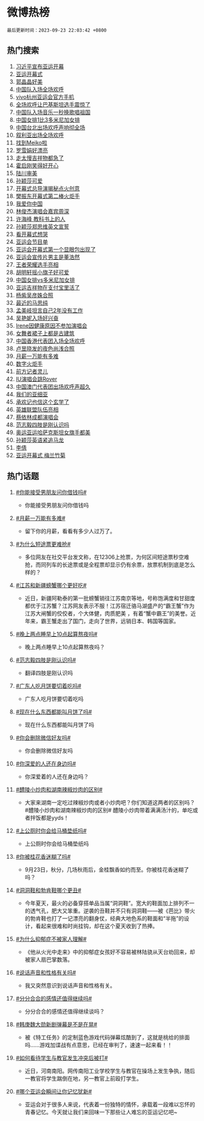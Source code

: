 # 微博热榜

`最后更新时间：2023-09-23 22:03:42 +0800`

## 热门搜索

1. [习近平宣布亚运开幕](https://m.weibo.cn/search?containerid=100103type%3D1%26t%3D10%26q%3D%23%E4%B9%A0%E8%BF%91%E5%B9%B3%E5%AE%A3%E5%B8%83%E4%BA%9A%E8%BF%90%E5%BC%80%E5%B9%95%23&stream_entry_id=51&isnewpage=1&extparam=seat%3D1%26q%3D%2523%25E4%25B9%25A0%25E8%25BF%2591%25E5%25B9%25B3%25E5%25AE%25A3%25E5%25B8%2583%25E4%25BA%259A%25E8%25BF%2590%25E5%25BC%2580%25E5%25B9%2595%2523%26cate%3D10103%26pos%3D0%26stream_entry_id%3D51%26dgr%3D0%26c_type%3D51%26filter_type%3Drealtimehot%26display_time%3D1695477821%26pre_seqid%3D169547782139002718844)
1. [亚运开幕式](https://m.weibo.cn/search?containerid=100103type%3D1%26t%3D10%26q%3D%23%E4%BA%9A%E8%BF%90%E5%BC%80%E5%B9%95%E5%BC%8F%23&stream_entry_id=31&isnewpage=1&extparam=seat%3D1%26q%3D%2523%25E4%25BA%259A%25E8%25BF%2590%25E5%25BC%2580%25E5%25B9%2595%25E5%25BC%258F%2523%26dgr%3D0%26flag%3D16%26c_type%3D31%26filter_type%3Drealtimehot%26cate%3D5001%26realpos%3D1%26pos%3D0%26band_rank%3D1%26lcate%3D5001%26stream_entry_id%3D31%26display_time%3D1695477821%26pre_seqid%3D169547782139002718844)
1. [郭晶晶好美](https://m.weibo.cn/search?containerid=100103type%3D1%26t%3D10%26q%3D%23%E9%83%AD%E6%99%B6%E6%99%B6%E5%A5%BD%E7%BE%8E%23&stream_entry_id=31&isnewpage=1&extparam=seat%3D1%26q%3D%2523%25E9%2583%25AD%25E6%2599%25B6%25E6%2599%25B6%25E5%25A5%25BD%25E7%25BE%258E%2523%26dgr%3D0%26flag%3D1%26c_type%3D31%26filter_type%3Drealtimehot%26cate%3D5001%26realpos%3D2%26pos%3D1%26band_rank%3D2%26lcate%3D5001%26stream_entry_id%3D31%26display_time%3D1695477821%26pre_seqid%3D169547782139002718844)
1. [中国队入场全场欢呼](https://m.weibo.cn/search?containerid=100103type%3D1%26t%3D10%26q%3D%23%E4%B8%AD%E5%9B%BD%E9%98%9F%E5%85%A5%E5%9C%BA%E5%85%A8%E5%9C%BA%E6%AC%A2%E5%91%BC%23&stream_entry_id=31&isnewpage=1&extparam=seat%3D1%26q%3D%2523%25E4%25B8%25AD%25E5%259B%25BD%25E9%2598%259F%25E5%2585%25A5%25E5%259C%25BA%25E5%2585%25A8%25E5%259C%25BA%25E6%25AC%25A2%25E5%2591%25BC%2523%26dgr%3D0%26flag%3D1%26c_type%3D31%26filter_type%3Drealtimehot%26cate%3D5001%26realpos%3D3%26pos%3D2%26band_rank%3D3%26lcate%3D5001%26stream_entry_id%3D31%26display_time%3D1695477821%26pre_seqid%3D169547782139002718844)
1. [vivo杭州亚运会官方手机](https://m.weibo.cn/search?containerid=100103type%3D1%26t%3D10%26q%3D%23vivo%E6%9D%AD%E5%B7%9E%E4%BA%9A%E8%BF%90%E4%BC%9A%E5%AE%98%E6%96%B9%E6%89%8B%E6%9C%BA%23&stream_entry_id=31&isnewpage=1&extparam=seat%3D1%26q%3D%2523vivo%25E6%259D%25AD%25E5%25B7%259E%25E4%25BA%259A%25E8%25BF%2590%25E4%25BC%259A%25E5%25AE%2598%25E6%2596%25B9%25E6%2589%258B%25E6%259C%25BA%2523%26dgr%3D0%26adid%3D204391%26topic_ad%3D1%26c_type%3D31%26filter_type%3Drealtimehot%26is_ad_pos%3D1%26cate%3D5001%26pos%3D3%26band_rank%3D4%26lcate%3D5001%26stream_entry_id%3D31%26display_time%3D1695477821%26pre_seqid%3D169547782139002718844)
1. [全场欢呼让巴基斯坦选手震惊了](https://m.weibo.cn/search?containerid=100103type%3D1%26t%3D10%26q%3D%23%E5%85%A8%E5%9C%BA%E6%AC%A2%E5%91%BC%E8%AE%A9%E5%B7%B4%E5%9F%BA%E6%96%AF%E5%9D%A6%E9%80%89%E6%89%8B%E9%9C%87%E6%83%8A%E4%BA%86%23&stream_entry_id=31&isnewpage=1&extparam=seat%3D1%26q%3D%2523%25E5%2585%25A8%25E5%259C%25BA%25E6%25AC%25A2%25E5%2591%25BC%25E8%25AE%25A9%25E5%25B7%25B4%25E5%259F%25BA%25E6%2596%25AF%25E5%259D%25A6%25E9%2580%2589%25E6%2589%258B%25E9%259C%2587%25E6%2583%258A%25E4%25BA%2586%2523%26dgr%3D0%26flag%3D1%26c_type%3D31%26filter_type%3Drealtimehot%26cate%3D5001%26realpos%3D4%26pos%3D4%26band_rank%3D4%26lcate%3D5001%26stream_entry_id%3D31%26display_time%3D1695477821%26pre_seqid%3D169547782139002718844)
1. [中国队入场音乐一秒换歌唱祖国](https://m.weibo.cn/search?containerid=100103type%3D1%26t%3D10%26q%3D%23%E4%B8%AD%E5%9B%BD%E9%98%9F%E5%85%A5%E5%9C%BA%E9%9F%B3%E4%B9%90%E4%B8%80%E7%A7%92%E6%8D%A2%E6%AD%8C%E5%94%B1%E7%A5%96%E5%9B%BD%23&stream_entry_id=31&isnewpage=1&extparam=seat%3D1%26q%3D%2523%25E4%25B8%25AD%25E5%259B%25BD%25E9%2598%259F%25E5%2585%25A5%25E5%259C%25BA%25E9%259F%25B3%25E4%25B9%2590%25E4%25B8%2580%25E7%25A7%2592%25E6%258D%25A2%25E6%25AD%258C%25E5%2594%25B1%25E7%25A5%2596%25E5%259B%25BD%2523%26dgr%3D0%26flag%3D1%26c_type%3D31%26filter_type%3Drealtimehot%26cate%3D5001%26realpos%3D5%26pos%3D5%26band_rank%3D5%26lcate%3D5001%26stream_entry_id%3D31%26display_time%3D1695477821%26pre_seqid%3D169547782139002718844)
1. [中国女排1比3多米尼加女排](https://m.weibo.cn/search?containerid=100103type%3D1%26t%3D10%26q%3D%23%E4%B8%AD%E5%9B%BD%E5%A5%B3%E6%8E%921%E6%AF%943%E5%A4%9A%E7%B1%B3%E5%B0%BC%E5%8A%A0%E5%A5%B3%E6%8E%92%23&stream_entry_id=31&isnewpage=1&extparam=seat%3D1%26q%3D%2523%25E4%25B8%25AD%25E5%259B%25BD%25E5%25A5%25B3%25E6%258E%25921%25E6%25AF%25943%25E5%25A4%259A%25E7%25B1%25B3%25E5%25B0%25BC%25E5%258A%25A0%25E5%25A5%25B3%25E6%258E%2592%2523%26dgr%3D0%26flag%3D1%26c_type%3D31%26filter_type%3Drealtimehot%26cate%3D5001%26realpos%3D6%26pos%3D6%26band_rank%3D6%26lcate%3D5001%26stream_entry_id%3D31%26display_time%3D1695477821%26pre_seqid%3D169547782139002718844)
1. [中国台北出场欢呼声响彻全场](https://m.weibo.cn/search?containerid=100103type%3D1%26t%3D10%26q%3D%23%E4%B8%AD%E5%9B%BD%E5%8F%B0%E5%8C%97%E5%87%BA%E5%9C%BA%E6%AC%A2%E5%91%BC%E5%A3%B0%E5%93%8D%E5%BD%BB%E5%85%A8%E5%9C%BA%23&stream_entry_id=31&isnewpage=1&extparam=seat%3D1%26q%3D%2523%25E4%25B8%25AD%25E5%259B%25BD%25E5%258F%25B0%25E5%258C%2597%25E5%2587%25BA%25E5%259C%25BA%25E6%25AC%25A2%25E5%2591%25BC%25E5%25A3%25B0%25E5%2593%258D%25E5%25BD%25BB%25E5%2585%25A8%25E5%259C%25BA%2523%26dgr%3D0%26flag%3D1%26c_type%3D31%26filter_type%3Drealtimehot%26cate%3D5001%26realpos%3D7%26pos%3D7%26band_rank%3D7%26lcate%3D5001%26stream_entry_id%3D31%26display_time%3D1695477821%26pre_seqid%3D169547782139002718844)
1. [叙利亚出场全场欢呼](https://m.weibo.cn/search?containerid=100103type%3D1%26t%3D10%26q%3D%23%E5%8F%99%E5%88%A9%E4%BA%9A%E5%87%BA%E5%9C%BA%E5%85%A8%E5%9C%BA%E6%AC%A2%E5%91%BC%23&stream_entry_id=31&isnewpage=1&extparam=seat%3D1%26q%3D%2523%25E5%258F%2599%25E5%2588%25A9%25E4%25BA%259A%25E5%2587%25BA%25E5%259C%25BA%25E5%2585%25A8%25E5%259C%25BA%25E6%25AC%25A2%25E5%2591%25BC%2523%26dgr%3D0%26flag%3D1%26c_type%3D31%26filter_type%3Drealtimehot%26cate%3D5001%26realpos%3D8%26pos%3D8%26band_rank%3D8%26lcate%3D5001%26stream_entry_id%3D31%26display_time%3D1695477821%26pre_seqid%3D169547782139002718844)
1. [找到Meiko啦](https://m.weibo.cn/search?containerid=100103type%3D1%26t%3D10%26q%3D%E6%89%BE%E5%88%B0Meiko%E5%95%A6&stream_entry_id=31&isnewpage=1&extparam=seat%3D1%26q%3D%25E6%2589%25BE%25E5%2588%25B0Meiko%25E5%2595%25A6%26dgr%3D0%26flag%3D1%26c_type%3D31%26filter_type%3Drealtimehot%26cate%3D5001%26realpos%3D9%26pos%3D9%26band_rank%3D9%26lcate%3D5001%26stream_entry_id%3D31%26display_time%3D1695477821%26pre_seqid%3D169547782139002718844)
1. [罗雪娟好漂亮](https://m.weibo.cn/search?containerid=100103type%3D1%26t%3D10%26q%3D%23%E7%BD%97%E9%9B%AA%E5%A8%9F%E5%A5%BD%E6%BC%82%E4%BA%AE%23&stream_entry_id=31&isnewpage=1&extparam=seat%3D1%26q%3D%2523%25E7%25BD%2597%25E9%259B%25AA%25E5%25A8%259F%25E5%25A5%25BD%25E6%25BC%2582%25E4%25BA%25AE%2523%26dgr%3D0%26flag%3D1%26c_type%3D31%26filter_type%3Drealtimehot%26cate%3D5001%26realpos%3D10%26pos%3D10%26band_rank%3D10%26lcate%3D5001%26stream_entry_id%3D31%26display_time%3D1695477821%26pre_seqid%3D169547782139002718844)
1. [走太慢吉祥物都急了](https://m.weibo.cn/search?containerid=100103type%3D1%26t%3D10%26q%3D%23%E8%B5%B0%E5%A4%AA%E6%85%A2%E5%90%89%E7%A5%A5%E7%89%A9%E9%83%BD%E6%80%A5%E4%BA%86%23&stream_entry_id=31&isnewpage=1&extparam=seat%3D1%26q%3D%2523%25E8%25B5%25B0%25E5%25A4%25AA%25E6%2585%25A2%25E5%2590%2589%25E7%25A5%25A5%25E7%2589%25A9%25E9%2583%25BD%25E6%2580%25A5%25E4%25BA%2586%2523%26dgr%3D0%26flag%3D1%26c_type%3D31%26filter_type%3Drealtimehot%26cate%3D5001%26realpos%3D11%26pos%3D11%26band_rank%3D11%26lcate%3D5001%26stream_entry_id%3D31%26display_time%3D1695477821%26pre_seqid%3D169547782139002718844)
1. [霍启刚笑得好开心](https://m.weibo.cn/search?containerid=100103type%3D1%26t%3D10%26q%3D%23%E9%9C%8D%E5%90%AF%E5%88%9A%E7%AC%91%E5%BE%97%E5%A5%BD%E5%BC%80%E5%BF%83%23&stream_entry_id=31&isnewpage=1&extparam=seat%3D1%26q%3D%2523%25E9%259C%258D%25E5%2590%25AF%25E5%2588%259A%25E7%25AC%2591%25E5%25BE%2597%25E5%25A5%25BD%25E5%25BC%2580%25E5%25BF%2583%2523%26dgr%3D0%26flag%3D2%26c_type%3D31%26filter_type%3Drealtimehot%26cate%3D5001%26realpos%3D12%26pos%3D12%26band_rank%3D12%26lcate%3D5001%26stream_entry_id%3D31%26display_time%3D1695477821%26pre_seqid%3D169547782139002718844)
1. [陆川审美](https://m.weibo.cn/search?containerid=100103type%3D1%26t%3D10%26q%3D%E9%99%86%E5%B7%9D%E5%AE%A1%E7%BE%8E&stream_entry_id=31&isnewpage=1&extparam=seat%3D1%26q%3D%25E9%2599%2586%25E5%25B7%259D%25E5%25AE%25A1%25E7%25BE%258E%26dgr%3D0%26flag%3D1%26c_type%3D31%26filter_type%3Drealtimehot%26cate%3D5001%26realpos%3D13%26pos%3D13%26band_rank%3D13%26lcate%3D5001%26stream_entry_id%3D31%26display_time%3D1695477821%26pre_seqid%3D169547782139002718844)
1. [孙颖莎可爱](https://m.weibo.cn/search?containerid=100103type%3D1%26t%3D10%26q%3D%E5%AD%99%E9%A2%96%E8%8E%8E%E5%8F%AF%E7%88%B1&stream_entry_id=31&isnewpage=1&extparam=seat%3D1%26q%3D%25E5%25AD%2599%25E9%25A2%2596%25E8%258E%258E%25E5%258F%25AF%25E7%2588%25B1%26dgr%3D0%26flag%3D1%26c_type%3D31%26filter_type%3Drealtimehot%26cate%3D5001%26realpos%3D14%26pos%3D14%26band_rank%3D14%26lcate%3D5001%26stream_entry_id%3D31%26display_time%3D1695477821%26pre_seqid%3D169547782139002718844)
1. [开幕式总导演揭秘点火创意](https://m.weibo.cn/search?containerid=100103type%3D1%26t%3D10%26q%3D%23%E5%BC%80%E5%B9%95%E5%BC%8F%E6%80%BB%E5%AF%BC%E6%BC%94%E6%8F%AD%E7%A7%98%E7%82%B9%E7%81%AB%E5%88%9B%E6%84%8F%23&stream_entry_id=31&isnewpage=1&extparam=seat%3D1%26q%3D%2523%25E5%25BC%2580%25E5%25B9%2595%25E5%25BC%258F%25E6%2580%25BB%25E5%25AF%25BC%25E6%25BC%2594%25E6%258F%25AD%25E7%25A7%2598%25E7%2582%25B9%25E7%2581%25AB%25E5%2588%259B%25E6%2584%258F%2523%26dgr%3D0%26flag%3D0%26adid%3D205325%26c_type%3D31%26filter_type%3Drealtimehot%26cate%3D5001%26realpos%3D15%26pos%3D15%26band_rank%3D15%26lcate%3D5001%26stream_entry_id%3D31%26display_time%3D1695477821%26pre_seqid%3D169547782139002718844)
1. [樊振东开幕式第二棒火炬手](https://m.weibo.cn/search?containerid=100103type%3D1%26t%3D10%26q%3D%23%E6%A8%8A%E6%8C%AF%E4%B8%9C%E5%BC%80%E5%B9%95%E5%BC%8F%E7%AC%AC%E4%BA%8C%E6%A3%92%E7%81%AB%E7%82%AC%E6%89%8B%23&stream_entry_id=31&isnewpage=1&extparam=seat%3D1%26q%3D%2523%25E6%25A8%258A%25E6%258C%25AF%25E4%25B8%259C%25E5%25BC%2580%25E5%25B9%2595%25E5%25BC%258F%25E7%25AC%25AC%25E4%25BA%258C%25E6%25A3%2592%25E7%2581%25AB%25E7%2582%25AC%25E6%2589%258B%2523%26dgr%3D0%26flag%3D0%26c_type%3D31%26filter_type%3Drealtimehot%26cate%3D5001%26realpos%3D16%26pos%3D16%26band_rank%3D16%26lcate%3D5001%26stream_entry_id%3D31%26display_time%3D1695477821%26pre_seqid%3D169547782139002718844)
1. [我爱你中国](https://m.weibo.cn/search?containerid=100103type%3D1%26t%3D10%26q%3D%E6%88%91%E7%88%B1%E4%BD%A0%E4%B8%AD%E5%9B%BD&stream_entry_id=31&isnewpage=1&extparam=seat%3D1%26q%3D%25E6%2588%2591%25E7%2588%25B1%25E4%25BD%25A0%25E4%25B8%25AD%25E5%259B%25BD%26dgr%3D0%26flag%3D0%26c_type%3D31%26filter_type%3Drealtimehot%26cate%3D5001%26realpos%3D17%26pos%3D17%26band_rank%3D17%26lcate%3D5001%26stream_entry_id%3D31%26display_time%3D1695477821%26pre_seqid%3D169547782139002718844)
1. [林俊杰演唱会嘉宾周深](https://m.weibo.cn/search?containerid=100103type%3D1%26t%3D10%26q%3D%23%E6%9E%97%E4%BF%8A%E6%9D%B0%E6%BC%94%E5%94%B1%E4%BC%9A%E5%98%89%E5%AE%BE%E5%91%A8%E6%B7%B1%23&stream_entry_id=31&isnewpage=1&extparam=seat%3D1%26q%3D%2523%25E6%259E%2597%25E4%25BF%258A%25E6%259D%25B0%25E6%25BC%2594%25E5%2594%25B1%25E4%25BC%259A%25E5%2598%2589%25E5%25AE%25BE%25E5%2591%25A8%25E6%25B7%25B1%2523%26dgr%3D0%26flag%3D1%26c_type%3D31%26filter_type%3Drealtimehot%26cate%3D5001%26realpos%3D18%26pos%3D18%26band_rank%3D18%26lcate%3D5001%26stream_entry_id%3D31%26display_time%3D1695477821%26pre_seqid%3D169547782139002718844)
1. [许海峰 教科书上的人](https://m.weibo.cn/search?containerid=100103type%3D1%26t%3D10%26q%3D%E8%AE%B8%E6%B5%B7%E5%B3%B0+%E6%95%99%E7%A7%91%E4%B9%A6%E4%B8%8A%E7%9A%84%E4%BA%BA&stream_entry_id=31&isnewpage=1&extparam=seat%3D1%26q%3D%25E8%25AE%25B8%25E6%25B5%25B7%25E5%25B3%25B0%2520%25E6%2595%2599%25E7%25A7%2591%25E4%25B9%25A6%25E4%25B8%258A%25E7%259A%2584%25E4%25BA%25BA%26dgr%3D0%26flag%3D1%26c_type%3D31%26filter_type%3Drealtimehot%26cate%3D5001%26realpos%3D19%26pos%3D19%26band_rank%3D19%26lcate%3D5001%26stream_entry_id%3D31%26display_time%3D1695477821%26pre_seqid%3D169547782139002718844)
1. [孙颖莎郑思维英文宣誓](https://m.weibo.cn/search?containerid=100103type%3D1%26t%3D10%26q%3D%23%E5%AD%99%E9%A2%96%E8%8E%8E%E9%83%91%E6%80%9D%E7%BB%B4%E8%8B%B1%E6%96%87%E5%AE%A3%E8%AA%93%23&stream_entry_id=31&isnewpage=1&extparam=seat%3D1%26q%3D%2523%25E5%25AD%2599%25E9%25A2%2596%25E8%258E%258E%25E9%2583%2591%25E6%2580%259D%25E7%25BB%25B4%25E8%258B%25B1%25E6%2596%2587%25E5%25AE%25A3%25E8%25AA%2593%2523%26dgr%3D0%26flag%3D1%26c_type%3D31%26filter_type%3Drealtimehot%26cate%3D5001%26realpos%3D20%26pos%3D20%26band_rank%3D20%26lcate%3D5001%26stream_entry_id%3D31%26display_time%3D1695477821%26pre_seqid%3D169547782139002718844)
1. [看开幕式想哭](https://m.weibo.cn/search?containerid=100103type%3D1%26t%3D10%26q%3D%23%E7%9C%8B%E5%BC%80%E5%B9%95%E5%BC%8F%E6%83%B3%E5%93%AD%23&stream_entry_id=31&isnewpage=1&extparam=seat%3D1%26q%3D%2523%25E7%259C%258B%25E5%25BC%2580%25E5%25B9%2595%25E5%25BC%258F%25E6%2583%25B3%25E5%2593%25AD%2523%26dgr%3D0%26flag%3D0%26c_type%3D31%26filter_type%3Drealtimehot%26cate%3D5001%26realpos%3D21%26pos%3D21%26band_rank%3D21%26lcate%3D5001%26stream_entry_id%3D31%26display_time%3D1695477821%26pre_seqid%3D169547782139002718844)
1. [亚运会节目单](https://m.weibo.cn/search?containerid=100103type%3D1%26t%3D10%26q%3D%23%E4%BA%9A%E8%BF%90%E4%BC%9A%E8%8A%82%E7%9B%AE%E5%8D%95%23&stream_entry_id=31&isnewpage=1&extparam=seat%3D1%26q%3D%2523%25E4%25BA%259A%25E8%25BF%2590%25E4%25BC%259A%25E8%258A%2582%25E7%259B%25AE%25E5%258D%2595%2523%26dgr%3D0%26flag%3D1%26c_type%3D31%26filter_type%3Drealtimehot%26cate%3D5001%26realpos%3D22%26pos%3D22%26band_rank%3D22%26lcate%3D5001%26stream_entry_id%3D31%26display_time%3D1695477821%26pre_seqid%3D169547782139002718844)
1. [亚运会开幕式第一个显眼包出现了](https://m.weibo.cn/search?containerid=100103type%3D1%26t%3D10%26q%3D%23%E4%BA%9A%E8%BF%90%E4%BC%9A%E5%BC%80%E5%B9%95%E5%BC%8F%E7%AC%AC%E4%B8%80%E4%B8%AA%E6%98%BE%E7%9C%BC%E5%8C%85%E5%87%BA%E7%8E%B0%E4%BA%86%23&stream_entry_id=31&isnewpage=1&extparam=seat%3D1%26q%3D%2523%25E4%25BA%259A%25E8%25BF%2590%25E4%25BC%259A%25E5%25BC%2580%25E5%25B9%2595%25E5%25BC%258F%25E7%25AC%25AC%25E4%25B8%2580%25E4%25B8%25AA%25E6%2598%25BE%25E7%259C%25BC%25E5%258C%2585%25E5%2587%25BA%25E7%258E%25B0%25E4%25BA%2586%2523%26dgr%3D0%26flag%3D0%26c_type%3D31%26filter_type%3Drealtimehot%26cate%3D5001%26realpos%3D23%26pos%3D23%26band_rank%3D23%26lcate%3D5001%26stream_entry_id%3D31%26display_time%3D1695477821%26pre_seqid%3D169547782139002718844)
1. [亚运会宣传片男主是董浩然](https://m.weibo.cn/search?containerid=100103type%3D1%26t%3D10%26q%3D%E4%BA%9A%E8%BF%90%E4%BC%9A%E5%AE%A3%E4%BC%A0%E7%89%87%E7%94%B7%E4%B8%BB%E6%98%AF%E8%91%A3%E6%B5%A9%E7%84%B6&stream_entry_id=31&isnewpage=1&extparam=seat%3D1%26q%3D%25E4%25BA%259A%25E8%25BF%2590%25E4%25BC%259A%25E5%25AE%25A3%25E4%25BC%25A0%25E7%2589%2587%25E7%2594%25B7%25E4%25B8%25BB%25E6%2598%25AF%25E8%2591%25A3%25E6%25B5%25A9%25E7%2584%25B6%26dgr%3D0%26flag%3D1%26c_type%3D31%26filter_type%3Drealtimehot%26cate%3D5001%26realpos%3D24%26pos%3D24%26band_rank%3D24%26lcate%3D5001%26stream_entry_id%3D31%26display_time%3D1695477821%26pre_seqid%3D169547782139002718844)
1. [王者荣耀选手亮相](https://m.weibo.cn/search?containerid=100103type%3D1%26t%3D10%26q%3D%23%E7%8E%8B%E8%80%85%E8%8D%A3%E8%80%80%E9%80%89%E6%89%8B%E4%BA%AE%E7%9B%B8%23&stream_entry_id=31&isnewpage=1&extparam=seat%3D1%26q%3D%2523%25E7%258E%258B%25E8%2580%2585%25E8%258D%25A3%25E8%2580%2580%25E9%2580%2589%25E6%2589%258B%25E4%25BA%25AE%25E7%259B%25B8%2523%26dgr%3D0%26flag%3D1%26c_type%3D31%26filter_type%3Drealtimehot%26cate%3D5001%26realpos%3D25%26pos%3D25%26band_rank%3D25%26lcate%3D5001%26stream_entry_id%3D31%26display_time%3D1695477821%26pre_seqid%3D169547782139002718844)
1. [胡明轩摇小旗子好可爱](https://m.weibo.cn/search?containerid=100103type%3D1%26t%3D10%26q%3D%E8%83%A1%E6%98%8E%E8%BD%A9%E6%91%87%E5%B0%8F%E6%97%97%E5%AD%90%E5%A5%BD%E5%8F%AF%E7%88%B1&stream_entry_id=31&isnewpage=1&extparam=seat%3D1%26q%3D%25E8%2583%25A1%25E6%2598%258E%25E8%25BD%25A9%25E6%2591%2587%25E5%25B0%258F%25E6%2597%2597%25E5%25AD%2590%25E5%25A5%25BD%25E5%258F%25AF%25E7%2588%25B1%26dgr%3D0%26flag%3D1%26c_type%3D31%26filter_type%3Drealtimehot%26cate%3D5001%26realpos%3D26%26pos%3D26%26band_rank%3D26%26lcate%3D5001%26stream_entry_id%3D31%26display_time%3D1695477821%26pre_seqid%3D169547782139002718844)
1. [中国女排vs多米尼加女排](https://m.weibo.cn/search?containerid=100103type%3D1%26t%3D10%26q%3D%23%E4%B8%AD%E5%9B%BD%E5%A5%B3%E6%8E%92vs%E5%A4%9A%E7%B1%B3%E5%B0%BC%E5%8A%A0%E5%A5%B3%E6%8E%92%23&stream_entry_id=31&isnewpage=1&extparam=seat%3D1%26q%3D%2523%25E4%25B8%25AD%25E5%259B%25BD%25E5%25A5%25B3%25E6%258E%2592vs%25E5%25A4%259A%25E7%25B1%25B3%25E5%25B0%25BC%25E5%258A%25A0%25E5%25A5%25B3%25E6%258E%2592%2523%26dgr%3D0%26flag%3D0%26c_type%3D31%26filter_type%3Drealtimehot%26cate%3D5001%26realpos%3D27%26pos%3D27%26band_rank%3D27%26lcate%3D5001%26stream_entry_id%3D31%26display_time%3D1695477821%26pre_seqid%3D169547782139002718844)
1. [亚运吉祥物在支付宝里活了](https://m.weibo.cn/search?containerid=100103type%3D1%26t%3D10%26q%3D%23%E4%BA%9A%E8%BF%90%E5%90%89%E7%A5%A5%E7%89%A9%E5%9C%A8%E6%94%AF%E4%BB%98%E5%AE%9D%E9%87%8C%E6%B4%BB%E4%BA%86%23&stream_entry_id=31&isnewpage=1&extparam=seat%3D1%26q%3D%2523%25E4%25BA%259A%25E8%25BF%2590%25E5%2590%2589%25E7%25A5%25A5%25E7%2589%25A9%25E5%259C%25A8%25E6%2594%25AF%25E4%25BB%2598%25E5%25AE%259D%25E9%2587%258C%25E6%25B4%25BB%25E4%25BA%2586%2523%26dgr%3D0%26flag%3D0%26c_type%3D31%26filter_type%3Drealtimehot%26cate%3D5001%26realpos%3D28%26pos%3D28%26band_rank%3D28%26lcate%3D5001%26stream_entry_id%3D31%26display_time%3D1695477821%26pre_seqid%3D169547782139002718844)
1. [杨紫吴彦姝合照](https://m.weibo.cn/search?containerid=100103type%3D1%26t%3D10%26q%3D%23%E6%9D%A8%E7%B4%AB%E5%90%B4%E5%BD%A6%E5%A7%9D%E5%90%88%E7%85%A7%23&stream_entry_id=31&isnewpage=1&extparam=seat%3D1%26q%3D%2523%25E6%259D%25A8%25E7%25B4%25AB%25E5%2590%25B4%25E5%25BD%25A6%25E5%25A7%259D%25E5%2590%2588%25E7%2585%25A7%2523%26dgr%3D0%26flag%3D0%26c_type%3D31%26filter_type%3Drealtimehot%26cate%3D5001%26realpos%3D29%26pos%3D29%26band_rank%3D29%26lcate%3D5001%26stream_entry_id%3D31%26display_time%3D1695477821%26pre_seqid%3D169547782139002718844)
1. [最近的马思纯](https://m.weibo.cn/search?containerid=100103type%3D1%26t%3D10%26q%3D%23%E6%9C%80%E8%BF%91%E7%9A%84%E9%A9%AC%E6%80%9D%E7%BA%AF%23&stream_entry_id=31&isnewpage=1&extparam=seat%3D1%26q%3D%2523%25E6%259C%2580%25E8%25BF%2591%25E7%259A%2584%25E9%25A9%25AC%25E6%2580%259D%25E7%25BA%25AF%2523%26dgr%3D0%26flag%3D0%26c_type%3D31%26filter_type%3Drealtimehot%26cate%3D5001%26realpos%3D30%26pos%3D30%26band_rank%3D30%26lcate%3D5001%26stream_entry_id%3D31%26display_time%3D1695477821%26pre_seqid%3D169547782139002718844)
1. [孟美岐坦言自己2年没有工作](https://m.weibo.cn/search?containerid=100103type%3D1%26t%3D10%26q%3D%23%E5%AD%9F%E7%BE%8E%E5%B2%90%E5%9D%A6%E8%A8%80%E8%87%AA%E5%B7%B12%E5%B9%B4%E6%B2%A1%E6%9C%89%E5%B7%A5%E4%BD%9C%23&stream_entry_id=31&isnewpage=1&extparam=seat%3D1%26q%3D%2523%25E5%25AD%259F%25E7%25BE%258E%25E5%25B2%2590%25E5%259D%25A6%25E8%25A8%2580%25E8%2587%25AA%25E5%25B7%25B12%25E5%25B9%25B4%25E6%25B2%25A1%25E6%259C%2589%25E5%25B7%25A5%25E4%25BD%259C%2523%26dgr%3D0%26flag%3D0%26c_type%3D31%26filter_type%3Drealtimehot%26cate%3D5001%26realpos%3D31%26pos%3D31%26band_rank%3D31%26lcate%3D5001%26stream_entry_id%3D31%26display_time%3D1695477821%26pre_seqid%3D169547782139002718844)
1. [吴艳妮入场好兴奋](https://m.weibo.cn/search?containerid=100103type%3D1%26t%3D10%26q%3D%23%E5%90%B4%E8%89%B3%E5%A6%AE%E5%85%A5%E5%9C%BA%E5%A5%BD%E5%85%B4%E5%A5%8B%23&stream_entry_id=31&isnewpage=1&extparam=seat%3D1%26q%3D%2523%25E5%2590%25B4%25E8%2589%25B3%25E5%25A6%25AE%25E5%2585%25A5%25E5%259C%25BA%25E5%25A5%25BD%25E5%2585%25B4%25E5%25A5%258B%2523%26dgr%3D0%26flag%3D1%26c_type%3D31%26filter_type%3Drealtimehot%26cate%3D5001%26realpos%3D32%26pos%3D32%26band_rank%3D32%26lcate%3D5001%26stream_entry_id%3D31%26display_time%3D1695477821%26pre_seqid%3D169547782139002718844)
1. [Irene因健康原因不参加演唱会](https://m.weibo.cn/search?containerid=100103type%3D1%26t%3D10%26q%3D%23Irene%E5%9B%A0%E5%81%A5%E5%BA%B7%E5%8E%9F%E5%9B%A0%E4%B8%8D%E5%8F%82%E5%8A%A0%E6%BC%94%E5%94%B1%E4%BC%9A%23&stream_entry_id=31&isnewpage=1&extparam=seat%3D1%26q%3D%2523Irene%25E5%259B%25A0%25E5%2581%25A5%25E5%25BA%25B7%25E5%258E%259F%25E5%259B%25A0%25E4%25B8%258D%25E5%258F%2582%25E5%258A%25A0%25E6%25BC%2594%25E5%2594%25B1%25E4%25BC%259A%2523%26dgr%3D0%26flag%3D1%26c_type%3D31%26filter_type%3Drealtimehot%26cate%3D5001%26realpos%3D33%26pos%3D33%26band_rank%3D33%26lcate%3D5001%26stream_entry_id%3D31%26display_time%3D1695477821%26pre_seqid%3D169547782139002718844)
1. [女舞者裙子上都是古建筑](https://m.weibo.cn/search?containerid=100103type%3D1%26t%3D10%26q%3D%23%E5%A5%B3%E8%88%9E%E8%80%85%E8%A3%99%E5%AD%90%E4%B8%8A%E9%83%BD%E6%98%AF%E5%8F%A4%E5%BB%BA%E7%AD%91%23&stream_entry_id=31&isnewpage=1&extparam=seat%3D1%26q%3D%2523%25E5%25A5%25B3%25E8%2588%259E%25E8%2580%2585%25E8%25A3%2599%25E5%25AD%2590%25E4%25B8%258A%25E9%2583%25BD%25E6%2598%25AF%25E5%258F%25A4%25E5%25BB%25BA%25E7%25AD%2591%2523%26dgr%3D0%26flag%3D1%26c_type%3D31%26filter_type%3Drealtimehot%26cate%3D5001%26realpos%3D34%26pos%3D34%26band_rank%3D34%26lcate%3D5001%26stream_entry_id%3D31%26display_time%3D1695477821%26pre_seqid%3D169547782139002718844)
1. [中国香港代表团入场全场欢呼](https://m.weibo.cn/search?containerid=100103type%3D1%26t%3D10%26q%3D%23%E4%B8%AD%E5%9B%BD%E9%A6%99%E6%B8%AF%E4%BB%A3%E8%A1%A8%E5%9B%A2%E5%85%A5%E5%9C%BA%E5%85%A8%E5%9C%BA%E6%AC%A2%E5%91%BC%23&stream_entry_id=31&isnewpage=1&extparam=seat%3D1%26q%3D%2523%25E4%25B8%25AD%25E5%259B%25BD%25E9%25A6%2599%25E6%25B8%25AF%25E4%25BB%25A3%25E8%25A1%25A8%25E5%259B%25A2%25E5%2585%25A5%25E5%259C%25BA%25E5%2585%25A8%25E5%259C%25BA%25E6%25AC%25A2%25E5%2591%25BC%2523%26dgr%3D0%26flag%3D1%26c_type%3D31%26filter_type%3Drealtimehot%26cate%3D5001%26realpos%3D35%26pos%3D35%26band_rank%3D35%26lcate%3D5001%26stream_entry_id%3D31%26display_time%3D1695477821%26pre_seqid%3D169547782139002718844)
1. [卢昱晓发的夜色尚浅合照](https://m.weibo.cn/search?containerid=100103type%3D1%26t%3D10%26q%3D%E5%8D%A2%E6%98%B1%E6%99%93%E5%8F%91%E7%9A%84%E5%A4%9C%E8%89%B2%E5%B0%9A%E6%B5%85%E5%90%88%E7%85%A7&stream_entry_id=31&isnewpage=1&extparam=seat%3D1%26q%3D%25E5%258D%25A2%25E6%2598%25B1%25E6%2599%2593%25E5%258F%2591%25E7%259A%2584%25E5%25A4%259C%25E8%2589%25B2%25E5%25B0%259A%25E6%25B5%2585%25E5%2590%2588%25E7%2585%25A7%26dgr%3D0%26flag%3D0%26c_type%3D31%26filter_type%3Drealtimehot%26cate%3D5001%26realpos%3D36%26pos%3D36%26band_rank%3D36%26lcate%3D5001%26stream_entry_id%3D31%26display_time%3D1695477821%26pre_seqid%3D169547782139002718844)
1. [月薪一万能有多难](https://m.weibo.cn/search?containerid=100103type%3D1%26t%3D10%26q%3D%23%E6%9C%88%E8%96%AA%E4%B8%80%E4%B8%87%E8%83%BD%E6%9C%89%E5%A4%9A%E9%9A%BE%23&stream_entry_id=31&isnewpage=1&extparam=seat%3D1%26q%3D%2523%25E6%259C%2588%25E8%2596%25AA%25E4%25B8%2580%25E4%25B8%2587%25E8%2583%25BD%25E6%259C%2589%25E5%25A4%259A%25E9%259A%25BE%2523%26dgr%3D0%26flag%3D0%26c_type%3D31%26filter_type%3Drealtimehot%26cate%3D5001%26realpos%3D37%26pos%3D37%26band_rank%3D37%26lcate%3D5001%26stream_entry_id%3D31%26display_time%3D1695477821%26pre_seqid%3D169547782139002718844)
1. [数字火炬手](https://m.weibo.cn/search?containerid=100103type%3D1%26t%3D10%26q%3D%E6%95%B0%E5%AD%97%E7%81%AB%E7%82%AC%E6%89%8B&stream_entry_id=31&isnewpage=1&extparam=seat%3D1%26q%3D%25E6%2595%25B0%25E5%25AD%2597%25E7%2581%25AB%25E7%2582%25AC%25E6%2589%258B%26dgr%3D0%26flag%3D1%26c_type%3D31%26filter_type%3Drealtimehot%26cate%3D5001%26realpos%3D38%26pos%3D38%26band_rank%3D38%26lcate%3D5001%26stream_entry_id%3D31%26display_time%3D1695477821%26pre_seqid%3D169547782139002718844)
1. [前方记者灵儿](https://m.weibo.cn/search?containerid=100103type%3D1%26t%3D10%26q%3D%23%E5%89%8D%E6%96%B9%E8%AE%B0%E8%80%85%E7%81%B5%E5%84%BF%23&stream_entry_id=31&isnewpage=1&extparam=seat%3D1%26q%3D%2523%25E5%2589%258D%25E6%2596%25B9%25E8%25AE%25B0%25E8%2580%2585%25E7%2581%25B5%25E5%2584%25BF%2523%26dgr%3D0%26flag%3D1%26c_type%3D31%26filter_type%3Drealtimehot%26cate%3D5001%26realpos%3D39%26pos%3D39%26band_rank%3D39%26lcate%3D5001%26stream_entry_id%3D31%26display_time%3D1695477821%26pre_seqid%3D169547782139002718844)
1. [IU演唱会跳Rover](https://m.weibo.cn/search?containerid=100103type%3D1%26t%3D10%26q%3D%23IU%E6%BC%94%E5%94%B1%E4%BC%9A%E8%B7%B3Rover%23&stream_entry_id=31&isnewpage=1&extparam=seat%3D1%26q%3D%2523IU%25E6%25BC%2594%25E5%2594%25B1%25E4%25BC%259A%25E8%25B7%25B3Rover%2523%26dgr%3D0%26flag%3D1%26c_type%3D31%26filter_type%3Drealtimehot%26cate%3D5001%26realpos%3D40%26pos%3D40%26band_rank%3D40%26lcate%3D5001%26stream_entry_id%3D31%26display_time%3D1695477821%26pre_seqid%3D169547782139002718844)
1. [中国澳门代表团出场欢呼声超久](https://m.weibo.cn/search?containerid=100103type%3D1%26t%3D10%26q%3D%23%E4%B8%AD%E5%9B%BD%E6%BE%B3%E9%97%A8%E4%BB%A3%E8%A1%A8%E5%9B%A2%E5%87%BA%E5%9C%BA%E6%AC%A2%E5%91%BC%E5%A3%B0%E8%B6%85%E4%B9%85%23&stream_entry_id=31&isnewpage=1&extparam=seat%3D1%26q%3D%2523%25E4%25B8%25AD%25E5%259B%25BD%25E6%25BE%25B3%25E9%2597%25A8%25E4%25BB%25A3%25E8%25A1%25A8%25E5%259B%25A2%25E5%2587%25BA%25E5%259C%25BA%25E6%25AC%25A2%25E5%2591%25BC%25E5%25A3%25B0%25E8%25B6%2585%25E4%25B9%2585%2523%26dgr%3D0%26flag%3D1%26c_type%3D31%26filter_type%3Drealtimehot%26cate%3D5001%26realpos%3D41%26pos%3D41%26band_rank%3D41%26lcate%3D5001%26stream_entry_id%3D31%26display_time%3D1695477821%26pre_seqid%3D169547782139002718844)
1. [我们的亚细亚](https://m.weibo.cn/search?containerid=100103type%3D1%26t%3D10%26q%3D%23%E6%88%91%E4%BB%AC%E7%9A%84%E4%BA%9A%E7%BB%86%E4%BA%9A%23&stream_entry_id=31&isnewpage=1&extparam=seat%3D1%26q%3D%2523%25E6%2588%2591%25E4%25BB%25AC%25E7%259A%2584%25E4%25BA%259A%25E7%25BB%2586%25E4%25BA%259A%2523%26dgr%3D0%26flag%3D1%26c_type%3D31%26filter_type%3Drealtimehot%26cate%3D5001%26realpos%3D42%26pos%3D42%26band_rank%3D42%26lcate%3D5001%26stream_entry_id%3D31%26display_time%3D1695477821%26pre_seqid%3D169547782139002718844)
1. [承欢记也信这个玄学了](https://m.weibo.cn/search?containerid=100103type%3D1%26t%3D10%26q%3D%23%E6%89%BF%E6%AC%A2%E8%AE%B0%E4%B9%9F%E4%BF%A1%E8%BF%99%E4%B8%AA%E7%8E%84%E5%AD%A6%E4%BA%86%23&stream_entry_id=31&isnewpage=1&extparam=seat%3D1%26q%3D%2523%25E6%2589%25BF%25E6%25AC%25A2%25E8%25AE%25B0%25E4%25B9%259F%25E4%25BF%25A1%25E8%25BF%2599%25E4%25B8%25AA%25E7%258E%2584%25E5%25AD%25A6%25E4%25BA%2586%2523%26dgr%3D0%26flag%3D0%26c_type%3D31%26filter_type%3Drealtimehot%26cate%3D5001%26realpos%3D43%26pos%3D43%26band_rank%3D43%26lcate%3D5001%26stream_entry_id%3D31%26display_time%3D1695477821%26pre_seqid%3D169547782139002718844)
1. [英雄联盟队伍亮相](https://m.weibo.cn/search?containerid=100103type%3D1%26t%3D10%26q%3D%23%E8%8B%B1%E9%9B%84%E8%81%94%E7%9B%9F%E9%98%9F%E4%BC%8D%E4%BA%AE%E7%9B%B8%23&stream_entry_id=31&isnewpage=1&extparam=seat%3D1%26q%3D%2523%25E8%258B%25B1%25E9%259B%2584%25E8%2581%2594%25E7%259B%259F%25E9%2598%259F%25E4%25BC%258D%25E4%25BA%25AE%25E7%259B%25B8%2523%26dgr%3D0%26flag%3D1%26c_type%3D31%26filter_type%3Drealtimehot%26cate%3D5001%26realpos%3D44%26pos%3D44%26band_rank%3D44%26lcate%3D5001%26stream_entry_id%3D31%26display_time%3D1695477821%26pre_seqid%3D169547782139002718844)
1. [蔡依林成都演唱会](https://m.weibo.cn/search?containerid=100103type%3D1%26t%3D10%26q%3D%23%E8%94%A1%E4%BE%9D%E6%9E%97%E6%88%90%E9%83%BD%E6%BC%94%E5%94%B1%E4%BC%9A%23&stream_entry_id=31&isnewpage=1&extparam=seat%3D1%26q%3D%2523%25E8%2594%25A1%25E4%25BE%259D%25E6%259E%2597%25E6%2588%2590%25E9%2583%25BD%25E6%25BC%2594%25E5%2594%25B1%25E4%25BC%259A%2523%26dgr%3D0%26flag%3D0%26c_type%3D31%26filter_type%3Drealtimehot%26cate%3D5001%26realpos%3D45%26pos%3D45%26band_rank%3D45%26lcate%3D5001%26stream_entry_id%3D31%26display_time%3D1695477821%26pre_seqid%3D169547782139002718844)
1. [范志毅四肢是刚认识吗](https://m.weibo.cn/search?containerid=100103type%3D1%26t%3D10%26q%3D%23%E8%8C%83%E5%BF%97%E6%AF%85%E5%9B%9B%E8%82%A2%E6%98%AF%E5%88%9A%E8%AE%A4%E8%AF%86%E5%90%97%23&stream_entry_id=31&isnewpage=1&extparam=seat%3D1%26q%3D%2523%25E8%258C%2583%25E5%25BF%2597%25E6%25AF%2585%25E5%259B%259B%25E8%2582%25A2%25E6%2598%25AF%25E5%2588%259A%25E8%25AE%25A4%25E8%25AF%2586%25E5%2590%2597%2523%26dgr%3D0%26flag%3D0%26c_type%3D31%26filter_type%3Drealtimehot%26cate%3D5001%26realpos%3D46%26pos%3D46%26band_rank%3D46%26lcate%3D5001%26stream_entry_id%3D31%26display_time%3D1695477821%26pre_seqid%3D169547782139002718844)
1. [奥运亚运哈萨克斯坦女旗手都美](https://m.weibo.cn/search?containerid=100103type%3D1%26t%3D10%26q%3D%23%E5%A5%A5%E8%BF%90%E4%BA%9A%E8%BF%90%E5%93%88%E8%90%A8%E5%85%8B%E6%96%AF%E5%9D%A6%E5%A5%B3%E6%97%97%E6%89%8B%E9%83%BD%E7%BE%8E%23&stream_entry_id=31&isnewpage=1&extparam=seat%3D1%26q%3D%2523%25E5%25A5%25A5%25E8%25BF%2590%25E4%25BA%259A%25E8%25BF%2590%25E5%2593%2588%25E8%2590%25A8%25E5%2585%258B%25E6%2596%25AF%25E5%259D%25A6%25E5%25A5%25B3%25E6%2597%2597%25E6%2589%258B%25E9%2583%25BD%25E7%25BE%258E%2523%26dgr%3D0%26flag%3D1%26c_type%3D31%26filter_type%3Drealtimehot%26cate%3D5001%26realpos%3D47%26pos%3D47%26band_rank%3D47%26lcate%3D5001%26stream_entry_id%3D31%26display_time%3D1695477821%26pre_seqid%3D169547782139002718844)
1. [孙颖莎英语紧追马龙](https://m.weibo.cn/search?containerid=100103type%3D1%26t%3D10%26q%3D%23%E5%AD%99%E9%A2%96%E8%8E%8E%E8%8B%B1%E8%AF%AD%E7%B4%A7%E8%BF%BD%E9%A9%AC%E9%BE%99%23&stream_entry_id=31&isnewpage=1&extparam=seat%3D1%26q%3D%2523%25E5%25AD%2599%25E9%25A2%2596%25E8%258E%258E%25E8%258B%25B1%25E8%25AF%25AD%25E7%25B4%25A7%25E8%25BF%25BD%25E9%25A9%25AC%25E9%25BE%2599%2523%26dgr%3D0%26flag%3D1%26c_type%3D31%26filter_type%3Drealtimehot%26cate%3D5001%26realpos%3D48%26pos%3D48%26band_rank%3D48%26lcate%3D5001%26stream_entry_id%3D31%26display_time%3D1695477821%26pre_seqid%3D169547782139002718844)
1. [李倩](https://m.weibo.cn/search?containerid=100103type%3D1%26t%3D10%26q%3D%E6%9D%8E%E5%80%A9&stream_entry_id=31&isnewpage=1&extparam=seat%3D1%26q%3D%25E6%259D%258E%25E5%2580%25A9%26dgr%3D0%26flag%3D1%26c_type%3D31%26filter_type%3Drealtimehot%26cate%3D5001%26realpos%3D49%26pos%3D49%26band_rank%3D49%26lcate%3D5001%26stream_entry_id%3D31%26display_time%3D1695477821%26pre_seqid%3D169547782139002718844)
1. [亚运开幕式 梅兰竹菊](https://m.weibo.cn/search?containerid=100103type%3D1%26t%3D10%26q%3D%E4%BA%9A%E8%BF%90%E5%BC%80%E5%B9%95%E5%BC%8F+%E6%A2%85%E5%85%B0%E7%AB%B9%E8%8F%8A&stream_entry_id=31&isnewpage=1&extparam=seat%3D1%26q%3D%25E4%25BA%259A%25E8%25BF%2590%25E5%25BC%2580%25E5%25B9%2595%25E5%25BC%258F%2520%25E6%25A2%2585%25E5%2585%25B0%25E7%25AB%25B9%25E8%258F%258A%26dgr%3D0%26flag%3D1%26c_type%3D31%26filter_type%3Drealtimehot%26cate%3D5001%26realpos%3D50%26pos%3D50%26band_rank%3D50%26lcate%3D5001%26stream_entry_id%3D31%26display_time%3D1695477821%26pre_seqid%3D169547782139002718844)

## 热门话题

1. [#你能接受男朋友问你借钱吗#](https://m.weibo.cn/search?containerid=231522type%3D1%26t%3D10%26q%3D%23%E4%BD%A0%E8%83%BD%E6%8E%A5%E5%8F%97%E7%94%B7%E6%9C%8B%E5%8F%8B%E9%97%AE%E4%BD%A0%E5%80%9F%E9%92%B1%E5%90%97%23&stream_entry_id=128&isnewpage=1&extparam=seat%3D1%26dgr%3D0%26pos%3D1-0-0%26c_type%3D128%26lcate%3D5004%26unitid%3D1695457035572%26cate%3D5004%26display_time%3D1695477822%26pre_seqid%3D169547782229902733426)
    - 你能接受男朋友问你借钱吗

1. [#月薪一万能有多难#](https://m.weibo.cn/search?containerid=231522type%3D1%26t%3D10%26q%3D%23%E6%9C%88%E8%96%AA%E4%B8%80%E4%B8%87%E8%83%BD%E6%9C%89%E5%A4%9A%E9%9A%BE%23&stream_entry_id=128&isnewpage=1&extparam=seat%3D1%26dgr%3D0%26pos%3D1-0-1%26c_type%3D128%26lcate%3D5004%26unitid%3D1695460335422%26cate%3D5004%26display_time%3D1695477822%26pre_seqid%3D169547782229902733426)
    - 留下你的月薪，看看有多少人过万了。

1. [#为什么短途票更难抢#](https://m.weibo.cn/search?containerid=231522type%3D1%26t%3D10%26q%3D%23%E4%B8%BA%E4%BB%80%E4%B9%88%E7%9F%AD%E9%80%94%E7%A5%A8%E6%9B%B4%E9%9A%BE%E6%8A%A2%23&stream_entry_id=128&isnewpage=1&extparam=seat%3D1%26dgr%3D0%26pos%3D1-0-2%26c_type%3D128%26lcate%3D5004%26unitid%3D1695348156171%26cate%3D5004%26display_time%3D1695477822%26pre_seqid%3D169547782229902733426)
    - 多位网友在社交平台发文称，在12306上抢票，为何区间短途票秒空难抢，而同列车的长途票或是全程票却显示仍有余票，放票机制到底是怎么样的？

1. [#江苏和新疆螃蟹哪个更好吃#](https://m.weibo.cn/search?containerid=231522type%3D1%26t%3D10%26q%3D%23%E6%B1%9F%E8%8B%8F%E5%92%8C%E6%96%B0%E7%96%86%E8%9E%83%E8%9F%B9%E5%93%AA%E4%B8%AA%E6%9B%B4%E5%A5%BD%E5%90%83%23&stream_entry_id=128&isnewpage=1&extparam=seat%3D1%26dgr%3D0%26pos%3D1-0-3%26c_type%3D128%26lcate%3D5004%26unitid%3D1695469922556%26cate%3D5004%26display_time%3D1695477822%26pre_seqid%3D169547782229902733426)
    - 近日，新疆阿勒泰的第一批螃蟹销往江苏南京等地，号称饱满度和甘甜度都优于江苏蟹？江苏网友表示不服！江苏宿迁骆马湖盛产的“霸王蟹”作为江苏大闸蟹的佼佼者，个大体健，肉质肥美 ，有着“蟹中霸王”的美誉。近年来，霸王蟹走出了国门，走向了世界，远销日本、韩国等国家。

1. [#晚上两点睡早上10点起算熬夜吗#](https://m.weibo.cn/search?containerid=231522type%3D1%26t%3D10%26q%3D%23%E6%99%9A%E4%B8%8A%E4%B8%A4%E7%82%B9%E7%9D%A1%E6%97%A9%E4%B8%8A10%E7%82%B9%E8%B5%B7%E7%AE%97%E7%86%AC%E5%A4%9C%E5%90%97%23&stream_entry_id=128&isnewpage=1&extparam=seat%3D1%26dgr%3D0%26pos%3D1-0-4%26c_type%3D128%26lcate%3D5004%26unitid%3D1695384155483%26cate%3D5004%26display_time%3D1695477822%26pre_seqid%3D169547782229902733426)
    - 晚上两点睡早上10点起算熬夜吗？

1. [#范志毅四肢是刚认识吗#](https://m.weibo.cn/search?containerid=231522type%3D1%26t%3D10%26q%3D%23%E8%8C%83%E5%BF%97%E6%AF%85%E5%9B%9B%E8%82%A2%E6%98%AF%E5%88%9A%E8%AE%A4%E8%AF%86%E5%90%97%23&stream_entry_id=128&isnewpage=1&extparam=seat%3D1%26dgr%3D0%26pos%3D1-0-5%26c_type%3D128%26lcate%3D5004%26unitid%3D1695470529922%26cate%3D5004%26display_time%3D1695477822%26pre_seqid%3D169547782229902733426)
    - 翻译四肢是刚认识吗

1. [#广东人吃月饼要切着吃吗#](https://m.weibo.cn/search?containerid=231522type%3D1%26t%3D10%26q%3D%23%E5%B9%BF%E4%B8%9C%E4%BA%BA%E5%90%83%E6%9C%88%E9%A5%BC%E8%A6%81%E5%88%87%E7%9D%80%E5%90%83%E5%90%97%23&stream_entry_id=128&isnewpage=1&extparam=seat%3D1%26dgr%3D0%26pos%3D1-0-6%26c_type%3D128%26lcate%3D5004%26unitid%3D1695433638861%26cate%3D5004%26display_time%3D1695477822%26pre_seqid%3D169547782229902733426)
    - 广东人吃月饼要切着吃吗

1. [#现在什么东西都能叫月饼了吗#](https://m.weibo.cn/search?containerid=231522type%3D1%26t%3D10%26q%3D%23%E7%8E%B0%E5%9C%A8%E4%BB%80%E4%B9%88%E4%B8%9C%E8%A5%BF%E9%83%BD%E8%83%BD%E5%8F%AB%E6%9C%88%E9%A5%BC%E4%BA%86%E5%90%97%23&stream_entry_id=128&isnewpage=1&extparam=seat%3D1%26dgr%3D0%26pos%3D1-0-7%26c_type%3D128%26lcate%3D5004%26unitid%3D1695468747383%26cate%3D5004%26display_time%3D1695477822%26pre_seqid%3D169547782229902733426)
    - 现在什么东西都能叫月饼了吗

1. [#你会删除微信好友吗#](https://m.weibo.cn/search?containerid=231522type%3D1%26t%3D10%26q%3D%23%E4%BD%A0%E4%BC%9A%E5%88%A0%E9%99%A4%E5%BE%AE%E4%BF%A1%E5%A5%BD%E5%8F%8B%E5%90%97%23&stream_entry_id=128&isnewpage=1&extparam=seat%3D1%26dgr%3D0%26pos%3D1-0-8%26c_type%3D128%26lcate%3D5004%26unitid%3D1695457636503%26cate%3D5004%26display_time%3D1695477822%26pre_seqid%3D169547782229902733426)
    - 你会删除微信好友吗

1. [#你深爱的人还在身边吗#](https://m.weibo.cn/search?containerid=231522type%3D1%26t%3D10%26q%3D%23%E4%BD%A0%E6%B7%B1%E7%88%B1%E7%9A%84%E4%BA%BA%E8%BF%98%E5%9C%A8%E8%BA%AB%E8%BE%B9%E5%90%97%23&stream_entry_id=128&isnewpage=1&extparam=seat%3D1%26dgr%3D0%26pos%3D1-0-9%26c_type%3D128%26lcate%3D5004%26unitid%3D1695474748997%26cate%3D5004%26display_time%3D1695477822%26pre_seqid%3D169547782229902733426)
    - 你深爱着的人还在身边吗？

1. [#醴陵小炒肉和湖南辣椒炒肉的区别#](https://m.weibo.cn/search?containerid=231522type%3D1%26t%3D10%26q%3D%23%E9%86%B4%E9%99%B5%E5%B0%8F%E7%82%92%E8%82%89%E5%92%8C%E6%B9%96%E5%8D%97%E8%BE%A3%E6%A4%92%E7%82%92%E8%82%89%E7%9A%84%E5%8C%BA%E5%88%AB%23&stream_entry_id=128&isnewpage=1&extparam=seat%3D1%26dgr%3D0%26pos%3D1-0-10%26c_type%3D128%26lcate%3D5004%26unitid%3D1695353578737%26cate%3D5004%26display_time%3D1695477822%26pre_seqid%3D169547782229902733426)
    - 大家来湖南一定吃过辣椒炒肉或者小炒肉吧？你们知道这两者的区别吗？#醴陵小炒肉和湖南辣椒炒肉的区别# 醴陵小炒肉带着满满汤汁的，单吃或者拌饭都是yyds！

1. [#上公厕时你会给马桶垫纸吗#](https://m.weibo.cn/search?containerid=231522type%3D1%26t%3D10%26q%3D%23%E4%B8%8A%E5%85%AC%E5%8E%95%E6%97%B6%E4%BD%A0%E4%BC%9A%E7%BB%99%E9%A9%AC%E6%A1%B6%E5%9E%AB%E7%BA%B8%E5%90%97%23&stream_entry_id=128&isnewpage=1&extparam=seat%3D1%26dgr%3D0%26pos%3D1-0-11%26c_type%3D128%26lcate%3D5004%26unitid%3D1695385665852%26cate%3D5004%26display_time%3D1695477822%26pre_seqid%3D169547782229902733426)
    - 上公厕时你会给马桶垫纸吗

1. [#你被桂花香迷糊了吗#](https://m.weibo.cn/search?containerid=231522type%3D1%26t%3D10%26q%3D%23%E4%BD%A0%E8%A2%AB%E6%A1%82%E8%8A%B1%E9%A6%99%E8%BF%B7%E7%B3%8A%E4%BA%86%E5%90%97%23&stream_entry_id=128&isnewpage=1&extparam=seat%3D1%26dgr%3D0%26pos%3D1-0-12%26c_type%3D128%26lcate%3D5004%26unitid%3D1695457029792%26cate%3D5004%26display_time%3D1695477822%26pre_seqid%3D169547782229902733426)
    - 9月23日，秋分，几场秋雨后，金桂飘香如约而至。你被桂花香迷糊了吗？

1. [#洞洞鞋和勃肯鞋哪个更丑#](https://m.weibo.cn/search?containerid=231522type%3D1%26t%3D10%26q%3D%23%E6%B4%9E%E6%B4%9E%E9%9E%8B%E5%92%8C%E5%8B%83%E8%82%AF%E9%9E%8B%E5%93%AA%E4%B8%AA%E6%9B%B4%E4%B8%91%23&stream_entry_id=128&isnewpage=1&extparam=seat%3D1%26dgr%3D0%26pos%3D1-0-13%26c_type%3D128%26lcate%3D5004%26unitid%3D1695374282176%26cate%3D5004%26display_time%3D1695477822%26pre_seqid%3D169547782229902733426)
    - 今年夏天，最火的必备穿搭单品当属“洞洞鞋”。宽大的鞋面加上排列不一的透气孔，肥大又笨重。逆袭的丑鞋并不只有洞洞鞋——被《芭比》带火的勃肯鞋也打了一记漂亮的翻身仗，经典大地色系的鞋面和“半拖”的设计，看起来很难和时尚挂钩，却在这个夏天收到了热捧。

1. [#为什么抑郁症不被家人理解#](https://m.weibo.cn/search?containerid=231522type%3D1%26t%3D10%26q%3D%23%E4%B8%BA%E4%BB%80%E4%B9%88%E6%8A%91%E9%83%81%E7%97%87%E4%B8%8D%E8%A2%AB%E5%AE%B6%E4%BA%BA%E7%90%86%E8%A7%A3%23&stream_entry_id=128&isnewpage=1&extparam=seat%3D1%26dgr%3D0%26pos%3D1-0-14%26c_type%3D128%26lcate%3D5004%26unitid%3D1695309227459%26cate%3D5004%26display_time%3D1695477822%26pre_seqid%3D169547782229902733426)
    - 《他从火光中走来》中的抑郁症女孩好不容易被林陆骁从天台劝回来，却被家人扇巴掌数落。

1. [#说话声音和性格有关吗#](https://m.weibo.cn/search?containerid=231522type%3D1%26t%3D10%26q%3D%23%E8%AF%B4%E8%AF%9D%E5%A3%B0%E9%9F%B3%E5%92%8C%E6%80%A7%E6%A0%BC%E6%9C%89%E5%85%B3%E5%90%97%23&stream_entry_id=128&isnewpage=1&extparam=seat%3D1%26dgr%3D0%26pos%3D1-0-15%26c_type%3D128%26lcate%3D5004%26unitid%3D1695433640864%26cate%3D5004%26display_time%3D1695477822%26pre_seqid%3D169547782229902733426)
    - 我又突然意识到说话声音和性格有关。

1. [#分分合合的感情还值得继续吗#](https://m.weibo.cn/search?containerid=231522type%3D1%26t%3D10%26q%3D%23%E5%88%86%E5%88%86%E5%90%88%E5%90%88%E7%9A%84%E6%84%9F%E6%83%85%E8%BF%98%E5%80%BC%E5%BE%97%E7%BB%A7%E7%BB%AD%E5%90%97%23&stream_entry_id=128&isnewpage=1&extparam=seat%3D1%26dgr%3D0%26pos%3D1-0-16%26c_type%3D128%26lcate%3D5004%26unitid%3D1695454628823%26cate%3D5004%26display_time%3D1695477822%26pre_seqid%3D169547782229902733426)
    - 分分合合的感情还值得继续谈吗？

1. [#韩庚魏大勋新剧弹幕是不是在晃#](https://m.weibo.cn/search?containerid=231522type%3D1%26t%3D10%26q%3D%23%E9%9F%A9%E5%BA%9A%E9%AD%8F%E5%A4%A7%E5%8B%8B%E6%96%B0%E5%89%A7%E5%BC%B9%E5%B9%95%E6%98%AF%E4%B8%8D%E6%98%AF%E5%9C%A8%E6%99%83%23&stream_entry_id=128&isnewpage=1&extparam=seat%3D1%26dgr%3D0%26pos%3D1-0-17%26c_type%3D128%26lcate%3D5004%26unitid%3D1695311326832%26cate%3D5004%26display_time%3D1695477822%26pre_seqid%3D169547782229902733426)
    - 被《特工任务》的定制蓝色游戏代码弹幕炫酷到了，这就是桃给的排面吗…...游戏加谍战有点意思，已经在审判了，速速一起来看！！

1. [#如何看待学生与教官发生冲突后被打#](https://m.weibo.cn/search?containerid=231522type%3D1%26t%3D10%26q%3D%23%E5%A6%82%E4%BD%95%E7%9C%8B%E5%BE%85%E5%AD%A6%E7%94%9F%E4%B8%8E%E6%95%99%E5%AE%98%E5%8F%91%E7%94%9F%E5%86%B2%E7%AA%81%E5%90%8E%E8%A2%AB%E6%89%93%23&stream_entry_id=128&isnewpage=1&extparam=seat%3D1%26dgr%3D0%26pos%3D1-0-18%26c_type%3D128%26lcate%3D5004%26unitid%3D1695467551183%26cate%3D5004%26display_time%3D1695477822%26pre_seqid%3D169547782229902733426)
    - 近日，河南南阳。网传南阳工业学校学生与教官在操场上发生争执，随后一教官将学生踹倒在地，另一教官上前殴打学生。

1. [#哪个亚运会瞬间让你记忆犹新#](https://m.weibo.cn/search?containerid=231522type%3D1%26t%3D10%26q%3D%23%E5%93%AA%E4%B8%AA%E4%BA%9A%E8%BF%90%E4%BC%9A%E7%9E%AC%E9%97%B4%E8%AE%A9%E4%BD%A0%E8%AE%B0%E5%BF%86%E7%8A%B9%E6%96%B0%23&stream_entry_id=128&isnewpage=1&extparam=seat%3D1%26dgr%3D0%26pos%3D1-0-19%26c_type%3D128%26lcate%3D5004%26unitid%3D1695460652946%26cate%3D5004%26display_time%3D1695477822%26pre_seqid%3D169547782229902733426)
    - 亚运会对于很多人来说，代表着一份独特的情怀，承载着一段难以忘怀的青春记忆。今天就让我们来回味一下那些让人难忘的亚运记忆吧~

